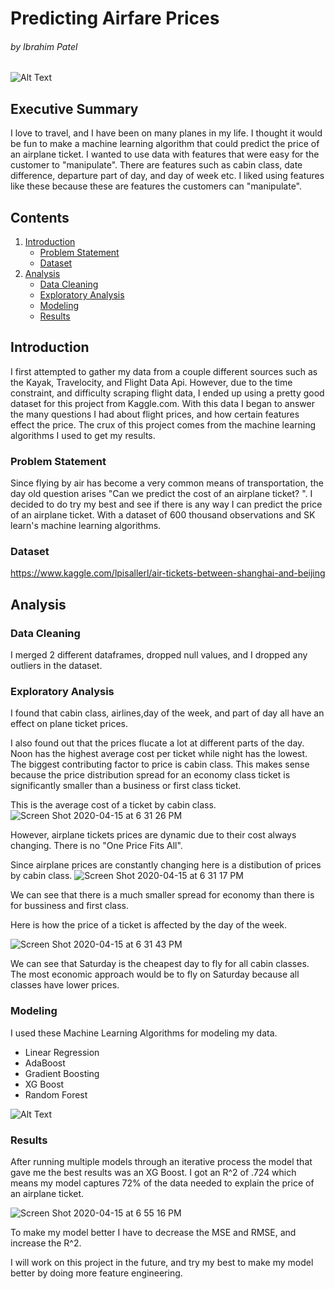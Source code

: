 # Predicting Airfare Prices 
###### by Ibrahim Patel

![Alt Text](https://media.giphy.com/media/Btn42lfKKrOzS/giphy.gif)
## Executive Summary
I love to travel, and I have been on many planes in my life. I thought it would be fun to make a machine learning algorithm that could predict the price of an airplane ticket. I wanted to use data with features that were easy for the customer to "manipulate". There are features such as cabin class, date difference, departure part of day, and day of week etc. I liked using features like these because these are features the customers can "manipulate".
## Contents
1. [Introduction](#introduction)
    - [Problem Statement](#problem_statement)
    - [Dataset](#dataset)
2. [Analysis](#analysis)
    - [Data Cleaning](#data_cleaning)
    - [Exploratory Analysis](#exploratory_analysis)
    - [Modeling](#modeling)
    - [Results](#results)

## Introduction <a name="introduction"></a>
I first attempted to gather my data from a couple different sources such as the Kayak, Travelocity, and Flight Data Api. However, due to the time constraint, and difficulty scraping flight data, I ended up using a pretty good dataset for this project from Kaggle.com. With this data I began to answer the many questions I had about flight prices, and how certain features effect the price. The crux of this project comes from the machine learning algorithms I used to get my results.


### Problem Statement <a name="problem_statement"></a>
Since flying by air has become a very common means of transportation, the day old question arises "Can we predict the cost of an airplane ticket? ". I decided to do try my best and see if there is any way I can predict the price of an airplane ticket. With a dataset of 600 thousand observations and SK learn's machine learning algorithms. 
### Dataset <a name="dataset"></a>
https://www.kaggle.com/lpisallerl/air-tickets-between-shanghai-and-beijing

## Analysis <a name="analysis"></a>

### Data Cleaning <a name="data_cleaning"></a>

I merged 2 different dataframes, dropped null values, and I dropped any outliers in the dataset. 

### Exploratory Analysis <a name="exploratory_analysis"></a>

I found that cabin class, airlines,day of the week, and part of day all have an effect on plane ticket prices. 

I also found out that the prices flucate a lot at different parts of the day. Noon has the highest average cost per ticket while night has the lowest. The biggest contributing factor to price is cabin class. This makes sense because the price distribution spread for an economy class ticket is significantly smaller than a business or first class ticket.

This is the average cost of a ticket by cabin class.
![Screen Shot 2020-04-15 at 6 31 26 PM](https://user-images.githubusercontent.com/52756457/79399221-6198d400-7f48-11ea-9aff-61b147b5c5b7.png)

However, airplane tickets prices are dynamic due to their cost always changing. There is no "One Price Fits All".

Since airplane prices are constantly changing here is a distibution of prices by cabin class.
![Screen Shot 2020-04-15 at 6 31 17 PM](https://user-images.githubusercontent.com/52756457/79399276-8725dd80-7f48-11ea-8dfd-aab17065f8af.png)

We can see that there is a much smaller spread for economy than there is for bussiness and first class.






Here is how the price of a ticket is affected by the day of the week.

![Screen Shot 2020-04-15 at 6 31 43 PM](https://user-images.githubusercontent.com/52756457/79399141-2e564500-7f48-11ea-8be9-9e8b9b5cac7d.png)

We can see that Saturday is the cheapest day to fly for all cabin classes. The most economic approach would be to fly on Saturday because all classes have lower prices.








### Modeling <a name="modeling"></a>
I used these Machine Learning Algorithms for modeling my data.
- Linear Regression
- AdaBoost
- Gradient Boosting
- XG Boost
- Random Forest

![Alt Text](https://media.giphy.com/media/h2e9cR28Wf82Y/giphy.gif)



### Results <a name="results"></a>

After running multiple models through an iterative process the model that gave me the best results was an XG Boost. I got an R^2 of .724 which means my model captures 72% of the data needed to explain the price of an airplane ticket. 

![Screen Shot 2020-04-15 at 6 55 16 PM](https://user-images.githubusercontent.com/52756457/79400056-b2a9c780-7f4a-11ea-8c97-a2f365996959.png)

To make my model better I have to decrease the MSE and RMSE, and increase the R^2.

I will work on this project in the future, and try my best to make my model better by doing more feature engineering.


